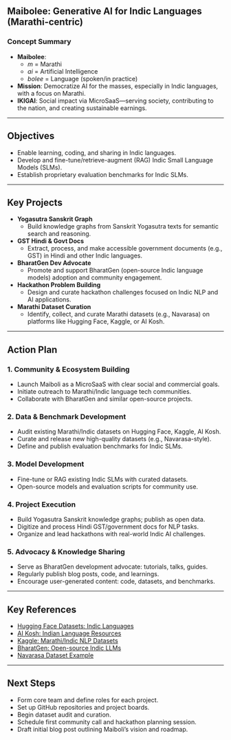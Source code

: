 ## Maibolee: Generative AI for Indic Languages (Marathi-centric)

### **Concept Summary**

- **Maibolee**:
    - *m* = Marathi
    - *ai* = Artificial Intelligence
    - *bolee* = Language (spoken/in practice)
- **Mission**: Democratize AI for the masses, especially in Indic languages, with a focus on Marathi.
- **IKIGAI**: Social impact via MicroSaaS—serving society, contributing to the nation, and creating sustainable earnings.

---

## **Objectives**

- Enable learning, coding, and sharing in Indic languages.
- Develop and fine-tune/retrieve-augment (RAG) Indic Small Language Models (SLMs).
- Establish proprietary evaluation benchmarks for Indic SLMs.

---

## **Key Projects**

- **Yogasutra Sanskrit Graph**
    - Build knowledge graphs from Sanskrit Yogasutra texts for semantic search and reasoning.
- **GST Hindi \& Govt Docs**
    - Extract, process, and make accessible government documents (e.g., GST) in Hindi and other Indic languages.
- **BharatGen Dev Advocate**
    - Promote and support BharatGen (open-source Indic language models) adoption and community engagement.
- **Hackathon Problem Building**
    - Design and curate hackathon challenges focused on Indic NLP and AI applications.
- **Marathi Dataset Curation**
    - Identify, collect, and curate Marathi datasets (e.g., Navarasa) on platforms like Hugging Face, Kaggle, or AI Kosh.

---

## **Action Plan**

### **1. Community \& Ecosystem Building**

- Launch Maiboli as a MicroSaaS with clear social and commercial goals.
- Initiate outreach to Marathi/Indic language tech communities.
- Collaborate with BharatGen and similar open-source projects.


### **2. Data \& Benchmark Development**

- Audit existing Marathi/Indic datasets on Hugging Face, Kaggle, AI Kosh.
- Curate and release new high-quality datasets (e.g., Navarasa-style).
- Define and publish evaluation benchmarks for Indic SLMs.


### **3. Model Development**

- Fine-tune or RAG existing Indic SLMs with curated datasets.
- Open-source models and evaluation scripts for community use.


### **4. Project Execution**

- Build Yogasutra Sanskrit knowledge graphs; publish as open data.
- Digitize and process Hindi GST/government docs for NLP tasks.
- Organize and lead hackathons with real-world Indic AI challenges.


### **5. Advocacy \& Knowledge Sharing**

- Serve as BharatGen development advocate: tutorials, talks, guides.
- Regularly publish blog posts, code, and learnings.
- Encourage user-generated content: code, datasets, and benchmarks.

---

## **Key References**

- [Hugging Face Datasets: Indic Languages](https://huggingface.co/datasets?language=marathi)
- [AI Kosh: Indian Language Resources](https://ai4bharat.org/resources)
- [Kaggle: Marathi/Indic NLP Datasets](https://www.kaggle.com/datasets?search=marathi)
- [BharatGen: Open-source Indic LLMs](https://github.com/ai4bharat/Indic-LLMs)
- [Navarasa Dataset Example](https://huggingface.co/datasets/navarasa)

---

## **Next Steps**

- Form core team and define roles for each project.
- Set up GitHub repositories and project boards.
- Begin dataset audit and curation.
- Schedule first community call and hackathon planning session.
- Draft initial blog post outlining Maiboli’s vision and roadmap.

